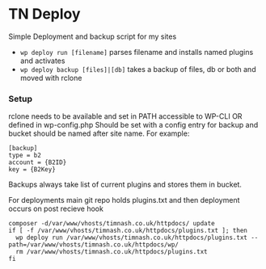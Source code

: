 # TN Deploy
Simple Deployment and backup script for my sites

- `wp deploy run [filename]` parses filename and installs named plugins and activates
- `wp deploy backup [files]|[db]` takes a backup of files, db or both and moved with rclone

### Setup
rclone needs to be available and set in PATH accessible to WP-CLI OR defined in wp-config.php
Should be set with a config entry for backup and bucket should be named after site name. 
For example:
```
[backup]
type = b2
account = {B2ID}
key = {B2Key}
```
Backups always take list of current plugins and stores them in bucket.

For deployments main git repo holds plugins.txt and then deployment occurs on post recieve hook
```
composer -d/var/www/vhosts/timnash.co.uk/httpdocs/ update
if [ -f /var/www/vhosts/timnash.co.uk/httpdocs/plugins.txt ]; then
  wp deploy run /var/www/vhosts/timnash.co.uk/httpdocs/plugins.txt --path=/var/www/vhosts/timnash.co.uk/httpdocs/wp/
  rm /var/www/vhosts/timnash.co.uk/httpdocs/plugins.txt
fi
```
